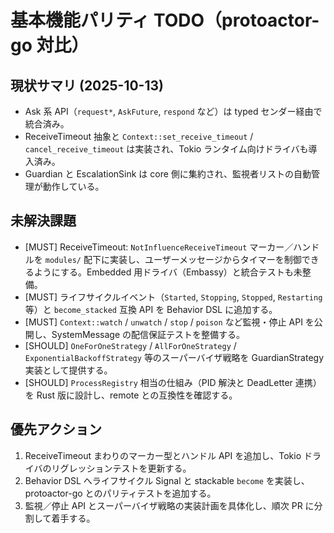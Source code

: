 # 基本機能パリティ TODO（protoactor-go 対比）

## 現状サマリ (2025-10-13)
- Ask 系 API（`request*`, `AskFuture`, `respond` など）は typed センダー経由で統合済み。
- ReceiveTimeout 抽象と `Context::set_receive_timeout` / `cancel_receive_timeout` は実装され、Tokio ランタイム向けドライバも導入済み。
- Guardian と EscalationSink は core 側に集約され、監視者リストの自動管理が動作している。

## 未解決課題
- [MUST] ReceiveTimeout: `NotInfluenceReceiveTimeout` マーカー／ハンドルを `modules/` 配下に実装し、ユーザーメッセージからタイマーを制御できるようにする。Embedded 用ドライバ（Embassy）と統合テストも未整備。
- [MUST] ライフサイクルイベント（`Started`, `Stopping`, `Stopped`, `Restarting` 等）と `become_stacked` 互換 API を Behavior DSL に追加する。
- [MUST] `Context::watch` / `unwatch` / `stop` / `poison` など監視・停止 API を公開し、SystemMessage の配信保証テストを整備する。
- [SHOULD] `OneForOneStrategy` / `AllForOneStrategy` / `ExponentialBackoffStrategy` 等のスーパーバイザ戦略を GuardianStrategy 実装として提供する。
- [SHOULD] `ProcessRegistry` 相当の仕組み（PID 解決と DeadLetter 連携）を Rust 版に設計し、remote との互換性を確認する。

## 優先アクション
1. ReceiveTimeout まわりのマーカー型とハンドル API を追加し、Tokio ドライバのリグレッションテストを更新する。
2. Behavior DSL へライフサイクル Signal と stackable `become` を実装し、protoactor-go とのパリティテストを追加する。
3. 監視／停止 API とスーパーバイザ戦略の実装計画を具体化し、順次 PR に分割して着手する。
